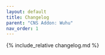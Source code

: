 ```yaml
---
layout: default
title: Changelog
parent: "CNS Addon: Wuhu"
nav_order: 1
---
```


{% include_relative changelog.md %}
